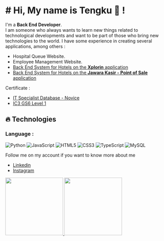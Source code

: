 <!--
**Tengku1/Tengku1** is a ✨ _special_ ✨ repository because its `README.md` (this file) appears on your GitHub profile.

Here are some ideas to get you started:

- 🔭 I’m currently working on ...
- 🌱 I’m currently learning ...
- 👯 I’m looking to collaborate on ...
- 🤔 I’m looking for help with ...
- 💬 Ask me about ...
- 📫 How to reach me: ...
- 😄 Pronouns: ...
- ⚡ Fun fact: ...
-->

<h1># Hi, My name is <b>Tengku</b> 👋 !</h1>

I'm a **Back End Developer**.\
I am someone who always wants to learn new things related to technological developments and want to be part of those who bring new technologies to the world.
I have some experience in creating several applications, among others :
- Hospital Queue Website.
- Employee Management Website.
- <a href="https://play.google.com/store/apps/details?id=com.xplorinhub.app">Back End System for Hotels on the **Xplorin** application</a>
- <a href="https://play.google.com/store/apps/details?id=com.crux.tokoku">Back End System for Hotels on the **Jawara Kasir - Point of Sale** application</a>

Certificate :
- <a href="https://www.certiport.com/Portal/Pages/PrintTranscriptInfo.aspx?action=Cert&format=pdf&id=467">IT Specialist Database - Novice</a>
- <a href="https://www.certiport.com/Portal/Pages/PrintTranscriptInfo.aspx?action=Cert&format=pdf&id=447">IC3 GS6 Level 1<a/>
  
## 🔥 Technologies

### Language :

![Python](https://img.shields.io/badge/-Python-black?style=flat-square&logo=Python)
![JavaScript](https://img.shields.io/badge/-JavaScript-black?style=flat-square&logo=javascript)
![HTML5](https://img.shields.io/badge/-HTML5-E34F26?style=flat-square&logo=html5&logoColor=white)
![CSS3](https://img.shields.io/badge/-CSS3-1572B6?style=flat-square&logo=css3)
![TypeScript](https://img.shields.io/badge/-TypeScript-007ACC?style=flat-square&logo=typescript)
![MySQL](https://img.shields.io/badge/-MySQL-black?style=flat-square&logo=mysql)

Follow me on my account if you want to know more about me 
  - [Linkedin](https://www.linkedin.com/in/tengku-tengku-4a919416b/)
  - [Instagram](https://instagram.com/tengku_dev?igshid=ZDdkNTZiNTM=)

<p align="left">
<a href="https://github.com/Tengku1">
  <img height="180em" src="https://github-readme-stats-eight-theta.vercel.app/api?username=Tengku1&show_icons=true&theme=algolia&include_all_commits=true&count_private=true"/>
  <img height="180em" src="https://github-readme-stats-eight-theta.vercel.app/api/top-langs/?username=Tengku1&layout=compact&langs_count=8&theme=algolia"/>
</a>
</p>
